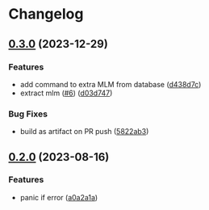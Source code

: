 # Changelog

## [0.3.0](https://github.com/whichwit/mlm/compare/v0.2.0...v0.3.0) (2023-12-29)


### Features

* add command to extra MLM from database ([d438d7c](https://github.com/whichwit/mlm/commit/d438d7c608710b6276640425067d4fff10876696))
* extract mlm ([#6](https://github.com/whichwit/mlm/issues/6)) ([d03d747](https://github.com/whichwit/mlm/commit/d03d747dece98d265cee10068b92884242c5e6f8))


### Bug Fixes

* build as artifact on PR push ([5822ab3](https://github.com/whichwit/mlm/commit/5822ab382e487feaf4cb9e6e8727957614a31163))

## [0.2.0](https://github.com/whichwit/mlm/compare/0.1.2...v0.2.0) (2023-08-16)


### Features

* panic if error ([a0a2a1a](https://github.com/whichwit/mlm/commit/a0a2a1abba872b0b8af9d7197bf564ccc5ec37c4))
